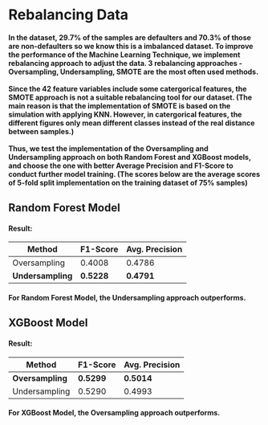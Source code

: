 # Rebalancing Data
#### In the dataset, 29.7% of the samples are defaulters and 70.3% of those are non-defaulters so we know this is a imbalanced dataset. To improve the performance of the Machine Learning Technique, we implement rebalancing approach to adjust the data. 3 rebalancing approaches - Oversampling, Undersampling, SMOTE are the most often used methods. <br><br> Since the 42 feature variables include some catergorical features, the SMOTE approach is not a suitable rebalancing tool for our dataset. (The main reason is that the implementation of SMOTE is based on the simulation with applying KNN. However, in catergorical features, the different figures only mean different classes instead of the real distance between samples.) <br><br> Thus, we test the implementation of the Oversampling and Undersampling approach on both Random Forest and XGBoost models, and choose the one with better Average Precision and F1-Score to conduct further model training. (The scores below are the average scores of 5-fold split implementation on the training dataset of 75% samples)

## Random Forest Model
#### Result: 
| Method        | F1-Score | Avg. Precision |
|---------------|----------|----------------|
| Oversampling  | 0.4008   | 0.4786         |
| **Undersampling** | **0.5228**   | **0.4791**         |
#### For Random Forest Model, the Undersampling approach outperforms.

## XGBoost Model
#### Result: 
| Method        | F1-Score | Avg. Precision |
|---------------|----------|----------------|
| **Oversampling**  |**0.5299**| **0.5014**     |
| Undersampling | 0.5290   | 0.4993         |
#### For XGBoost Model, the Oversampling approach outperforms.

